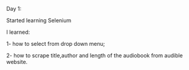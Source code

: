 Day 1:

Started learning Selenium

I learned:

1- how to select from drop down menu;

2- how to scrape title,author and length of the audiobook from audible website.
